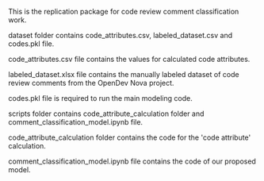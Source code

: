 This is the replication package for code review comment classification work.

dataset folder contains code_attributes.csv, labeled_dataset.csv and codes.pkl file. 

code_attributes.csv file contains the values for calculated code attributes. 

labeled_dataset.xlsx file contains the manually labeled dataset of code review comments from the OpenDev Nova project.

codes.pkl file is required to run the main modeling code.



scripts folder contains code_attribute_calculation folder and comment_classification_model.ipynb file.

code_attribute_calculation folder contains the code for the 'code attribute' calculation.

comment_classification_model.ipynb file contains the code of our proposed model.
